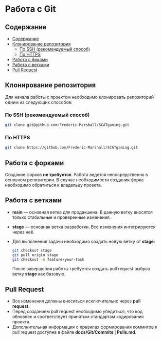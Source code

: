 # Работа с Git

## Содержание

- [Содержание](#содержание)
- [Клонирование репозитория](#клонирование-репозитория)
  - [По SSH (рекомендуемый способ)](#по-ssh-рекомендуемый-способ)
  - [По HTTPS](#по-https)
- [Работа с фоками](#работа-с-форками)
- [Работа с ветками](#работа-с-ветками)
- [Pull Request](#pull-request)


## Клонирование репозитория

Для начала работы с проектом необходимо клонировать репозиторий одним из следующих способов:

### По SSH (рекомендуемый способ)

```sh
git clone git@github.com:Frederic-Marshall/SCATgaming.git
```

### По HTTPS

```sh
git clone https://github.com/Frederic-Marshall/SCATgaming.git
```

## Работа с форками

Создание форков **не требуется**. Работа ведется непосредственно в основном репозитории. В случае необходимости создания форка необходимо обратиться к владельцу проекта.

## Работа с ветками

- **main** — основная ветка для продакшена. В данную ветку вносятся только стабильные и проверенные изменения.
- **stage** — основная ветка разработки. Все изменения интегрируются через неё.
- Для выполнения задачи необходимо создать новую ветку от **stage**:
  
  ```sh
  git checkout stage
  git pull origin stage
  git checkout -b feature/your-task
  ```

  После завершения работы требуется создать pull request выбрав ветку **stage** как базовую.

## Pull Request

- Все изменения должны вноситься исключительно через **pull request**.
- Перед созданием pull request необходимо убедиться, что код обновлен и соответствует принятым стандартам кодирования проекта.
- Дополнительная информация о правилах формирования коммитов и pull request доступна в файле **docs/Git/Commits | Pulls.md**.

